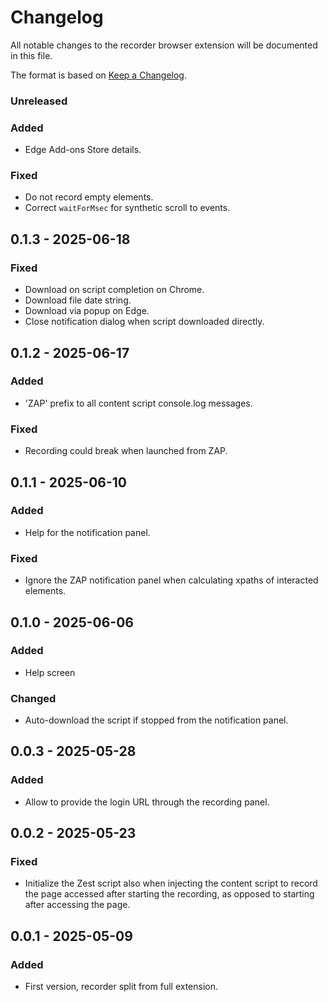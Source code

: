 # Changelog
All notable changes to the recorder browser extension will be documented in this file.

The format is based on [Keep a Changelog](https://keepachangelog.com/en/1.0.0/).

### Unreleased

### Added
- Edge Add-ons Store details.

### Fixed
- Do not record empty elements.
- Correct `waitForMsec` for synthetic scroll to events.

## 0.1.3 - 2025-06-18

### Fixed
- Download on script completion on Chrome.
- Download file date string.
- Download via popup on Edge.
- Close notification dialog when script downloaded directly.

## 0.1.2 - 2025-06-17

### Added
- 'ZAP' prefix to all content script console.log messages.

### Fixed
- Recording could break when launched from ZAP.

## 0.1.1 - 2025-06-10

### Added
- Help for the notification panel.

### Fixed
- Ignore the ZAP notification panel when calculating xpaths of interacted elements.

## 0.1.0 - 2025-06-06

### Added
- Help screen

### Changed
- Auto-download the script if stopped from the notification panel.

## 0.0.3 - 2025-05-28

### Added
- Allow to provide the login URL through the recording panel.

## 0.0.2 - 2025-05-23

### Fixed
- Initialize the Zest script also when injecting the content script to record the page accessed after starting the recording, as opposed to starting after accessing the page.

## 0.0.1 - 2025-05-09

### Added
- First version, recorder split from full extension.
